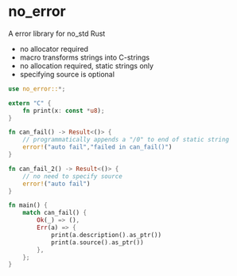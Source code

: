 # no_error

A error library for no_std Rust

* no allocator required
* macro transforms strings into C-strings
* no allocation required, static strings only
* specifying source is optional

```rust
use no_error::*;

extern "C" {
    fn print(x: const *u8);
}

fn can_fail() -> Result<()> {
    // programmatically appends a "/0" to end of static string
    error!("auto fail","failed in can_fail()")
}

fn can_fail_2() -> Result<()> {
    // no need to specify source
    error!("auto fail")
}

fn main() {
    match can_fail() {
        Ok(_) => (),
        Err(a) => {
            print(a.description().as_ptr())
            print(a.source().as_ptr())
        },
    };
}
```
